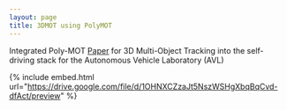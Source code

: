 ```yaml
---
layout: page
title: 3DMOT using PolyMOT
---
```


Integrated Poly-MOT [Paper](https://arxiv.org/abs/2307.16675) for 3D Multi-Object Tracking into the self-driving stack for the Autonomous Vehicle Laboratory (AVL)

{% include embed.html url="https://drive.google.com/file/d/1OHNXCZzaJt5NszWSHgXbqBqCvd-dfAct/preview" %}